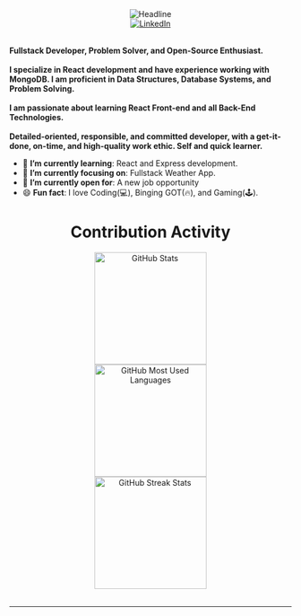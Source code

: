 <div>
    <div align=center>
    </div>
    <div align=center>
        <img src="https://readme-typing-svg.herokuapp.com?color=%236FDA44&size=32&center=true&vCenter=true&width=600&height=50&lines=Hi+there+I'm+Benjamin+%F0%9F%91%8B;Fullstack+Developer;Problem+Solver;Open-Source+Enthusiast" alt="Headline" />
    </div>
    <div align=center>
        <a href="https://www.linkedin.com/in/benjamin-strugo-99518930b/"><img src="https://img.shields.io/badge/Linkedin-0077b5?style=flat&logo=linkedin" alt="LinkedIn" /></a>
    </div>
    <div align=left>
        <br>
        <p>
            <strong>
                Fullstack Developer, Problem Solver, and Open-Source Enthusiast.<br><br>
                I specialize in React development and have experience working with MongoDB. I am proficient in Data Structures, Database Systems, and Problem Solving.<br><br>
                I am passionate about learning React Front-end and all Back-End Technologies.<br><br>
                Detailed-oriented, responsible, and committed developer, with a get-it-done, on-time, and high-quality work ethic. Self and quick learner.
            </strong>
        </p>
        <ul>
            <li>🌱 <b>I’m currently learning</b>: React and Express development.</li>
            <li>🎯 <b>I’m currently focusing on</b>: Fullstack Weather App.</li>
            <li>🤔 <b>I’m currently open for</b>: A new job opportunity</li>
            <li>😄 <b>Fun fact</b>: I love Coding(💻), Binging GOT(🔥), and Gaming(🕹️).</li>
        </ul>
    </div>
    <div align=center>
        <h1>Contribution Activity</h1>
        <img src="https://github-readme-stats.vercel.app/api?username=benstr1702&title_color=6FDA44&text_color=FFFFFF&show_icons=true&icon_color=6FDA44&include_all_commits=true&count_private=true&theme=dark" alt="GitHub Stats" height="200" />
        <br>
        <img src="https://github-readme-stats.vercel.app/api/top-langs?username=benstr1702&layout=compact&title_color=6FDA44&text_color=FFFFFF&theme=dark" alt="GitHub Most Used Languages" height="200" />
        <br>
        <img src="https://github-readme-streak-stats.herokuapp.com/?user=benstr1702&theme=dark&date_format=j%20M%5B%20Y%5D&currStreakLabel=6FDA44&fire=6FDA44&ring=6FDA44" alt="GitHub Streak Stats" height="200" />
        <br>
        <br>
    </div>
</div>

---
